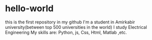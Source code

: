 # hello-world
this is the first repository in my github
I'm a student in Amirkabir university(between top 500 universities in the world)
I study Electrical Engineering
My skills are: Python, js, Css, Html, Matlab ,etc.

